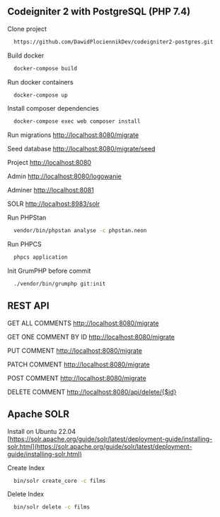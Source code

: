 ## Codeigniter 2 with PostgreSQL (PHP 7.4)

Clone project

```bash
  https://github.com/DawidPlociennikDev/codeigniter2-postgres.git
```

Build docker

```bash
  docker-compose build
```

Run docker containers

```bash
  docker-compose up
```

Install composer dependencies

```bash
  docker-compose exec web composer install
```

Run migrations
[http://localhost:8080/migrate](http://localhost:8080/migrate)

Seed database
[http://localhost:8080/migrate/seed](http://localhost:8080/migrate/seed)

Project
[http://localhost:8080](http://localhost:8080)

Admin
[http://localhost:8080/logowanie](http://localhost:8080/logowanie)

Adminer
[http://localhost:8081](http://localhost:8081/?)

SOLR
[http://localhost:8983/solr](http://localhost:8983/solr)



Run PHPStan

```bash
  vendor/bin/phpstan analyse -c phpstan.neon
```

Run PHPCS

```bash
  phpcs application
```

Init GrumPHP before commit

```bash
  ./vendor/bin/grumphp git:init
```

## REST API

GET ALL COMMENTS
[http://localhost:8080/migrate](http://localhost:8080/api/get)

GET ONE COMMENT BY ID
[http://localhost:8080/migrate](http://localhost:8080/api/get/{$id})

PUT COMMENT
[http://localhost:8080/migrate](http://localhost:8080/api/put/{$id})

PATCH COMMENT
[http://localhost:8080/migrate](http://localhost:8080/api/patch/{$id})

POST COMMENT
[http://localhost:8080/migrate](http://localhost:8080/api/post)

DELETE COMMENT
[http://localhost:8080/api/delete/{$id}](http://localhost:8080/api/delete/{$id})

## Apache SOLR

Install on Ubuntu 22.04
[https://solr.apache.org/guide/solr/latest/deployment-guide/installing-solr.html](https://solr.apache.org/guide/solr/latest/deployment-guide/installing-solr.html)

Create Index

```bash
  bin/solr create_core -c films
```

Delete Index

```bash
  bin/solr delete -c films
```
